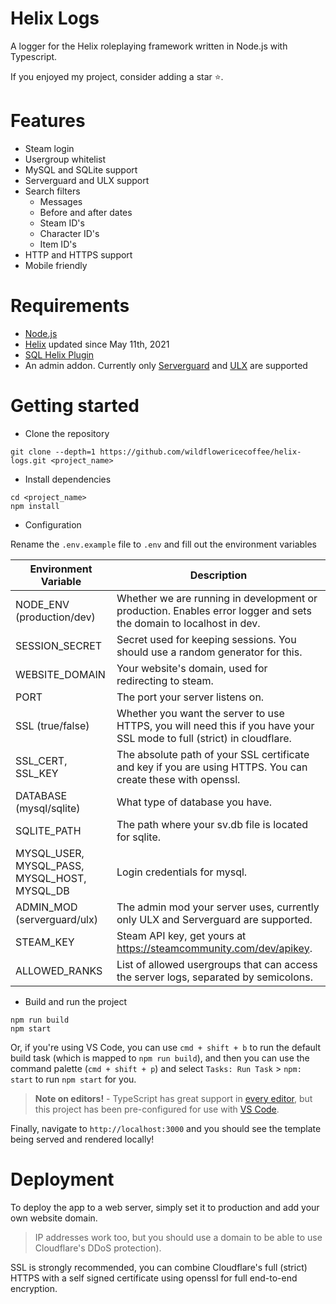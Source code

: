 # Helix Logs
A logger for the Helix roleplaying framework written in Node.js with Typescript.

If you enjoyed my project, consider adding a star ⭐.

# Features
- Steam login
- Usergroup whitelist
- MySQL and SQLite support
- Serverguard and ULX support
- Search filters
  - Messages
  - Before and after dates
  - Steam ID's
  - Character ID's
  - Item ID's
- HTTP and HTTPS support
- Mobile friendly

# Requirements
- [Node.js](https://nodejs.org/en/)
- [Helix](https://github.com/NebulousCloud/helix) updated since May 11th, 2021
- [SQL Helix Plugin](https://github.com/wildflowericecoffee/helix-plugins/tree/main/logger.lua)
- An admin addon. Currently only [Serverguard](https://www.gmodstore.com/market/view/serverguard) and [ULX](https://github.com/TeamUlysses/ulx) are supported

# Getting started
- Clone the repository
```
git clone --depth=1 https://github.com/wildflowericecoffee/helix-logs.git <project_name>
```
- Install dependencies
```
cd <project_name>
npm install
```
- Configuration

Rename the `.env.example` file to `.env` and fill out the environment variables

| Environment Variable                            	| Description                                                                                                            	|
|-------------------------------------------------	|------------------------------------------------------------------------------------------------------------------------	|
| NODE_ENV (production/dev)                       	| Whether we are running in development or production. Enables error logger and sets the domain to localhost in dev.     	|
| SESSION_SECRET                                  	| Secret used for keeping sessions. You should use a random generator for this.                                          	|
| WEBSITE_DOMAIN                                  	| Your website's domain, used for redirecting to steam.                                                                  	|
| PORT                                            	| The port your server listens on.                                                                                       	|
| SSL (true/false)                                	| Whether you want the server to use HTTPS, you will need this if you have your SSL mode to full (strict) in cloudflare. 	|
| SSL_CERT, SSL_KEY                                 | The absolute path of your SSL certificate and key if you are using HTTPS. You can create these with openssl.            |
| DATABASE (mysql/sqlite)                         	| What type of database you have.                                                                                        	|
| SQLITE_PATH                                     	| The path where your sv.db file is located for sqlite.                                                                  	|
| MYSQL_USER, MYSQL_PASS,<br>MYSQL_HOST, MYSQL_DB 	| Login credentials for mysql.                                                                                           	|
| ADMIN_MOD (serverguard/ulx)                     	| The admin mod your server uses, currently only ULX and Serverguard are supported.                                      	|
| STEAM_KEY                                       	| Steam API key, get yours at https://steamcommunity.com/dev/apikey.                                                     	|
| ALLOWED_RANKS                                   	| List of allowed usergroups that can access the server logs, separated by semicolons.                                   	|
- Build and run the project
```
npm run build
npm start
```
Or, if you're using VS Code, you can use `cmd + shift + b` to run the default build task (which is mapped to `npm run build`), and then you can use the command palette (`cmd + shift + p`) and select `Tasks: Run Task` > `npm: start` to run `npm start` for you.

> **Note on editors!** - TypeScript has great support in [every editor](http://www.typescriptlang.org/index.html#download-links), but this project has been pre-configured for use with [VS Code](https://code.visualstudio.com/).

Finally, navigate to `http://localhost:3000` and you should see the template being served and rendered locally!

# Deployment
To deploy the app to a web server, simply set it to production and add your own website domain.
> IP addresses work too, but you should use a domain to be able to use Cloudflare's DDoS protection).

SSL is strongly recommended, you can combine Cloudflare's full (strict) HTTPS with a self signed certificate using openssl for full end-to-end encryption.

